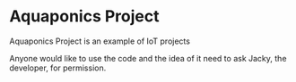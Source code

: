 # Aquaponics Project

Aquaponics Project is an example of IoT projects

Anyone would like to use the code and the idea of it need to ask Jacky, the developer, for permission.
